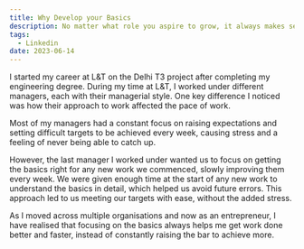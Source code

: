 ```yaml
---
title: Why Develop your Basics
description: No matter what role you aspire to grow, it always makes sens to improve your basics
tags:
  - Linkedin
date: 2023-06-14
---
```


I started my career at L&T on the Delhi T3 project after completing my engineering degree. During my time at L&T, I worked under different managers, each with their managerial style. One key difference I noticed was how their approach to work affected the pace of work.

Most of my managers had a constant focus on raising expectations and setting difficult targets to be achieved every week, causing stress and a feeling of never being able to catch up.

However, the last manager I worked under wanted us to focus on getting the basics right for any new work we commenced, slowly improving them every week. We were given enough time at the start of any new work to understand the basics in detail, which helped us avoid future errors. This approach led to us meeting our targets with ease, without the added stress.

As I moved across multiple organisations and now as an entrepreneur, I have realised that focusing on the basics always helps me get work done better and faster, instead of constantly raising the bar to achieve more.